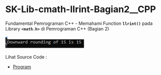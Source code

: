 # SK-Lib-cmath-llrint-Bagian2__CPP
Fundamental Pemrograman C++ - Memahami Function <code><b>llrint()</b></code> pada Library <code><b>&lt;math.h></b></code> di Pemrograman C++ (Bagian 2)<br><br>
<img src="https://github.com/RizkyKhapidsyah/SK-Lib-cmath-llrint-Bagian2__CPP/blob/master/SK-Lib-cmath-llrint-Bagian2__CPP/result/001.PNG"><br><br>
Lihat Source Code : <br>
- <a href="https://github.com/RizkyKhapidsyah/SK-Lib-cmath-llrint-Bagian2__CPP/blob/master/SK-Lib-cmath-llrint-Bagian2__CPP/Source.cpp">Program</a>
